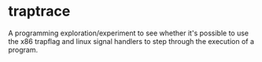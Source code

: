 # traptrace

A programming exploration/experiment to see whether it's possible to use the x86 trapflag and linux signal handlers to step through the execution of a program.
